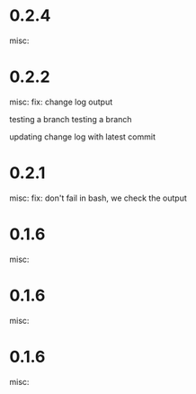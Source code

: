 # 0.2.4

misc: 

# 0.2.2

misc: fix: change log output

testing a branch
testing a branch

updating change log with latest commit

# 0.2.1
misc: fix: don't fail in bash, we check the output


# 0.1.6
misc: 


# 0.1.6
misc: 


# 0.1.6
misc: 


